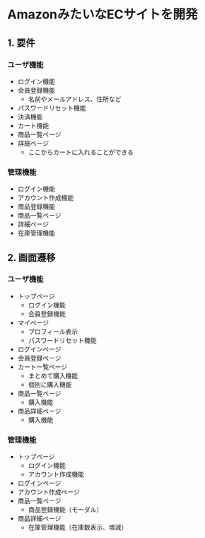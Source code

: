 # AmazonみたいなECサイトを開発

## 1. 要件
### ユーザ機能
- ログイン機能
- 会員登録機能
  - 名前やメールアドレス、住所など
- パスワードリセット機能
- 決済機能
- カート機能
- 商品一覧ページ
- 詳細ページ
  - ここからカートに入れることができる

### 管理機能
- ログイン機能
- アカウント作成機能
- 商品登録機能
- 商品一覧ページ
- 詳細ページ
- 在庫管理機能

## 2. 画面遷移

### ユーザ機能
- トップページ
  - ログイン機能
  - 会員登録機能
- マイページ
  - プロフィール表示
  - パスワードリセット機能
- ログインページ
- 会員登録ページ
- カート一覧ページ
  - まとめて購入機能
  - 個別に購入機能
- 商品一覧ページ
  - 購入機能
- 商品詳細ページ
  - 購入機能

### 管理機能
- トップページ
  - ログイン機能
  - アカウント作成機能
- ログインページ
- アカウント作成ページ
- 商品一覧ページ
  - 商品登録機能（モーダル）
- 商品詳細ページ
  - 在庫管理機能（在庫数表示、増減）